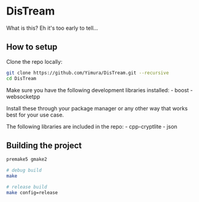 # DisTream

What is this? Eh it's too early to tell...

## How to setup

Clone the repo locally:
```bash
git clone https://github.com/Yimura/DisTream.git --recursive
cd DisTream
```

Make sure you have the following development libraries installed:
    - boost
    - websocketpp

Install these through your package manager or any other way that works best for your use case.

The following libraries are included in the repo:
    - cpp-cryptlite
    - json

## Building the project

```bash
premake5 gmake2

# debug build
make

# release build
make config=release
```